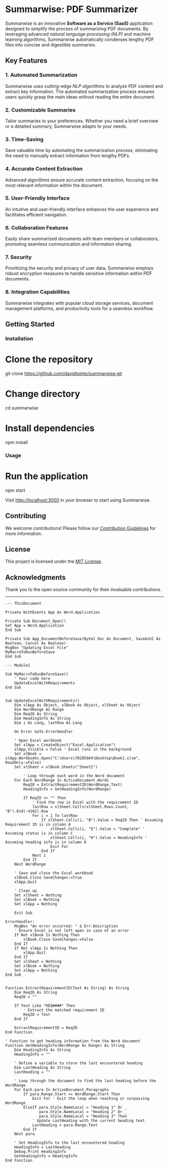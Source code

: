 # Summarwise: PDF Summarizer

Summarwise is an innovative **Software as a Service (SaaS)** application designed to simplify the process of summarizing PDF documents. By leveraging advanced _natural language processing (NLP)_ and machine learning algorithms, Summarwise automatically condenses lengthy PDF files into concise and digestible summaries.

## Key Features

### 1. Automated Summarization

Summarwise uses cutting-edge _NLP algorithms_ to analyze PDF content and extract key information. The automated summarization process ensures users quickly grasp the main ideas without reading the entire document.

### 2. Customizable Summaries

Tailor summaries to your preferences. Whether you need a brief overview or a detailed summary, Summarwise adapts to your needs.

### 3. Time-Saving

Save valuable time by automating the summarization process, eliminating the need to manually extract information from lengthy PDFs.

### 4. Accurate Content Extraction

Advanced algorithms ensure accurate content extraction, focusing on the most relevant information within the document.

### 5. User-Friendly Interface

An intuitive and user-friendly interface enhances the user experience and facilitates efficient navigation.

### 6. Collaboration Features

Easily share summarized documents with team members or collaborators, promoting seamless communication and information sharing.

### 7. Security

Prioritizing the security and privacy of user data, Summarwise employs robust encryption measures to handle sensitive information within PDF documents.

### 8. Integration Capabilities

Summarwise integrates with popular cloud storage services, document management platforms, and productivity tools for a seamless workflow.

## Getting Started

### Installation

# Clone the repository

git clone https://github.com/davidtpinto/summarwise.git

# Change directory

cd summarwise

# Install dependencies

npm install

### Usage

# Run the application

npm start

Visit [http://localhost:3000](http://localhost:3000) in your browser to start using Summarwise.

## Contributing

We welcome contributions! Please follow our [Contribution Guidelines](CONTRIBUTING.md) for more information.

## License

This project is licensed under the [MIT License](LICENSE).

## Acknowledgments

Thank you to the open source community for their invaluable contributions.

---

```
--- ThisDocument

Private WithEvents App As Word.Application

Private Sub Document_Open()
Set App = Word.Application
End Sub

Private Sub App_DocumentBeforeSave(ByVal Doc As Document, SaveAsUI As Boolean, Cancel As Boolean)
MsgBox "Updating Excel File"
MyMacroToRunBeforeSave
End Sub

--- Module1

Sub MyMacroToRunBeforeSave()
    ' Your code here
    UpdateExcelWithRequirements
End Sub


Sub UpdateExcelWithRequirements()
    Dim xlApp As Object, xlBook As Object, xlSheet As Object
    Dim WordRange As Range
    Dim ReqID As String
    Dim HeadingInfo As String
    Dim i As Long, lastRow As Long

    On Error GoTo ErrorHandler

    ' Open Excel workbook
    Set xlApp = CreateObject("Excel.Application")
    xlApp.Visible = False ' Excel runs in the background
    Set xlBook = xlApp.Workbooks.Open("C:\Users\T0285664\Desktop\Book1.xlsm", ReadOnly:=False)
    Set xlSheet = xlBook.Sheets("Sheet2")

        ' Loop through each word in the Word document
    For Each WordRange In ActiveDocument.Words
        ReqID = ExtractRequirementID(WordRange.Text)
        HeadingInfo = GetHeadingInfo(WordRange)

        If ReqID <> "" Then
            ' Find the row in Excel with the requirement ID
            lastRow = xlSheet.Cells(xlSheet.Rows.Count, "B").End(-4162).Row
            For i = 1 To lastRow
                If xlSheet.Cells(i, "B").Value = ReqID Then ' Assuming Requirement ID is in column A
                    xlSheet.Cells(i, "E").Value = "Complete" ' Assuming status is in column C
                    xlSheet.Cells(i, "H").Value = HeadingInfo ' Assuming heading info is in column D
                    Exit For
                End If
            Next i
        End If
    Next WordRange

    ' Save and close the Excel workbook
    xlBook.Close SaveChanges:=True
    xlApp.Quit

    ' Clean up
    Set xlSheet = Nothing
    Set xlBook = Nothing
    Set xlApp = Nothing

    Exit Sub

ErrorHandler:
    MsgBox "An error occurred: " & Err.Description
    ' Ensure Excel is not left open in case of an error
    If Not xlBook Is Nothing Then
        xlBook.Close SaveChanges:=False
    End If
    If Not xlApp Is Nothing Then
        xlApp.Quit
    End If
    Set xlSheet = Nothing
    Set xlBook = Nothing
    Set xlApp = Nothing
End Sub


Function ExtractRequirementID(Text As String) As String
    Dim ReqID As String
    ReqID = ""
        
    If Text Like "REQ####" Then
        ' Extract the matched requirement ID
        ReqID = Text
    End If

    ExtractRequirementID = ReqID
End Function

' Function to get heading information from the Word document
Function GetHeadingInfo(WordRange As Range) As String
    Dim HeadingInfo As String
    HeadingInfo = ""
    
    ' Define a variable to store the last encountered heading
    Dim LastHeading As String
    LastHeading = ""
    
    ' Loop through the document to find the last heading before the WordRange
    For Each para In ActiveDocument.Paragraphs
        If para.Range.Start >= WordRange.Start Then
            Exit For ' Exit the loop when reaching or surpassing WordRange
        ElseIf para.Style.NameLocal = "Heading 1" Or _
               para.Style.NameLocal = "Heading 2" Or _
               para.Style.NameLocal = "Heading 3" Then
            ' Update LastHeading with the current heading text
            LastHeading = para.Range.Text
        End If
    Next para
    
    ' Set HeadingInfo to the last encountered heading
    HeadingInfo = LastHeading
    Debug.Print HeadingInfo
    GetHeadingInfo = HeadingInfo
End Function

```
